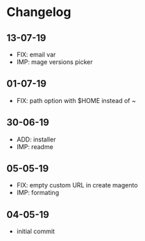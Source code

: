 # Changelog

## 13-07-19
* FIX: email var
* IMP: mage versions picker

## 01-07-19
* FIX: path option with $HOME instead of ~

## 30-06-19
* ADD: installer
* IMP: readme

## 05-05-19
* FIX: empty custom URL in create magento
* IMP: formating

## 04-05-19
* initial commit

